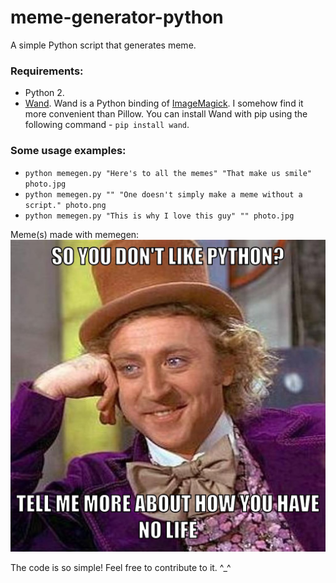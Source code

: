 # meme-generator-python
A simple Python script that generates meme.

### Requirements:
* Python 2.
* [Wand](http://docs.wand-py.org/en/0.4.4/). Wand is a Python binding of [ImageMagick](http://www.imagemagick.org/). I somehow find it more convenient than Pillow. You can install Wand with pip using the following command - ```pip install wand```.

### Some usage examples:
* ```python memegen.py "Here's to all the memes" "That make us smile" photo.jpg```
* ```python memegen.py "" "One doesn't simply make a meme without a script." photo.png```
* ```python memegen.py "This is why I love this guy" "" photo.jpg```

Meme(s) made with memegen:
![meme](https://github.com/naeem-hasan/meme-generator-python/blob/master/made-with-memegen/%5BMEME%5D%20photo.jpg?raw=true "Python meme")

The code is so simple! Feel free to contribute to it. ^_^
